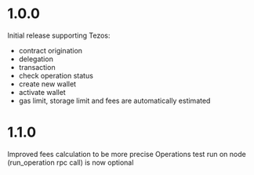 # 1.0.0

Initial release supporting Tezos:
- contract origination
- delegation
- transaction
- check operation status
- create new wallet
- activate wallet
- gas limit, storage limit and fees are automatically estimated

# 1.1.0

Improved fees calculation to be more precise
Operations test run on node (run_operation rpc call) is now optional